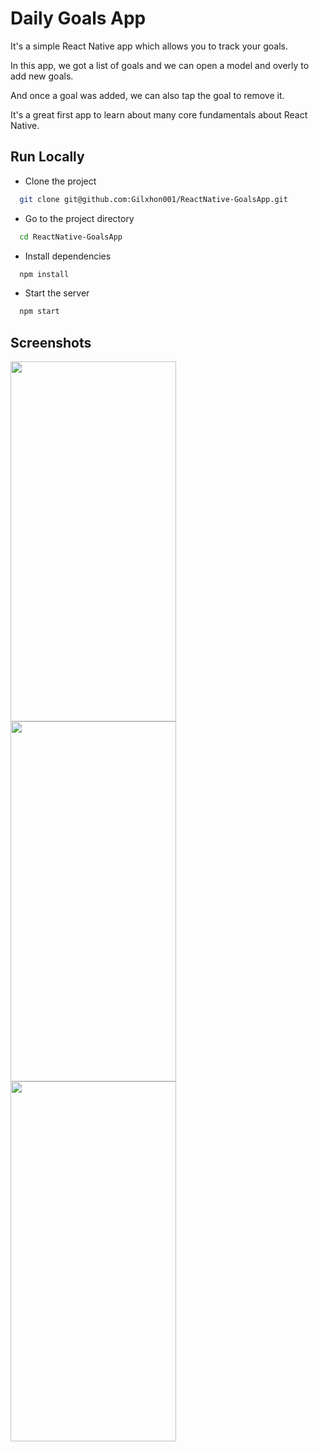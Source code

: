 
# Daily Goals App

It's a simple React Native app which allows you to track your goals.

In this app, we got a list of goals and we can open a model and overly to add new goals.

And once a goal was added, we can also tap the goal to remove it.

It's a great first app to learn about many core fundamentals about React Native.




## Run Locally

+ Clone the project

```bash
  git clone git@github.com:Gilxhon001/ReactNative-GoalsApp.git
```

+ Go to the project directory

```bash
  cd ReactNative-GoalsApp
```

+ Install dependencies

```bash
  npm install
```

+ Start the server

```bash
  npm start
```


## Screenshots

<p float="left">
  <img width="265" height="576" src="https://github.com/Gilxhon001/ReactNative-GoalsApp/blob/main/assets/screenshots/Screenshot1.png">
  <img width="265" height="576" src="https://github.com/Gilxhon001/ReactNative-GoalsApp/blob/main/assets/screenshots/Screenshot2.png">
  <img width="265" height="576" src="https://github.com/Gilxhon001/ReactNative-GoalsApp/blob/main/assets/screenshots/Screenshot3.png">
</p>

